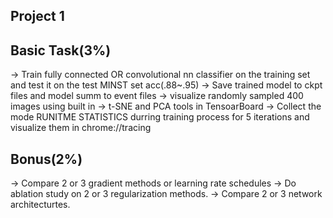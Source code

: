 ## Project 1 
Basic Task(3%)
--
-> Train fully connected OR convolutional nn classifier on the training set and test it on the test MINST set acc(.88~.95)
-> Save trained model to ckpt files and model summ to event files
-> visualize randomly sampled 400 images using built in
		-> t-SNE and PCA tools in TensoarBoard
-> Collect the mode RUNITME STATISTICS durring training process for 5 iterations and visualize them in chrome://tracing

Bonus(2%)
--
-> Compare 2 or 3 gradient methods or learning rate schedules
-> Do ablation study on 2 or 3 regularization methods.
-> Compare 2 or 3 network architecturtes.
